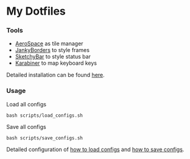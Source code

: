 # My Dotfiles

### Tools

- [AeroSpace](https://github.com/nikitabobko/AeroSpace) as tile manager
- [JankyBorders](https://github.com/FelixKratz/JankyBorders) to style frames
- [SketchyBar](https://github.com/FelixKratz/SketchyBar) to style status bar
- [Karabiner](https://karabiner-elements.pqrs.org) to map keyboard keys

Detailed installation can be found [here](docs/Installation.md).

### Usage

Load all configs
```
bash scripts/load_configs.sh
```

Save all configs
```
bash scripts/save_configs.sh
```

Detailed configuration of [how to load configs](docs/LoadConfigs.md) and [how to save configs](docs/SaveConfigs.md).

